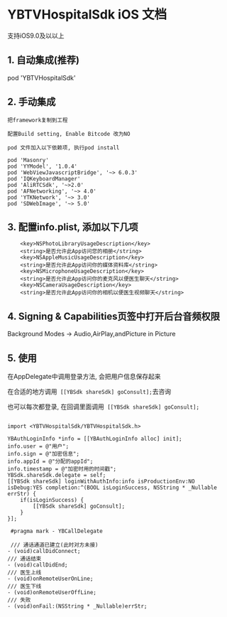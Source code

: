 

# YBTVHospitalSdk iOS 文档
支持iOS9.0及以以上

## 1. 自动集成(推荐)
pod 'YBTVHospitalSdk'


## 2. 手动集成
```
把framework复制到工程

配置Build setting, Enable Bitcode 改为NO

pod 文件加入以下依赖项, 执行pod install

pod 'Masonry'
pod 'YYModel', '1.0.4'
pod 'WebViewJavascriptBridge', '~> 6.0.3'
pod 'IQKeyboardManager'
pod 'AliRTCSdk', '~>2.0'
pod 'AFNetworking', '~> 4.0'
pod 'YTKNetwork', '~> 3.0'
pod 'SDWebImage', '~> 5.0'

```
     

## 3.  配置info.plist, 添加以下几项
```
    <key>NSPhotoLibraryUsageDescription</key>
    <string>是否允许此App访问您的相册</string>
    <key>NSAppleMusicUsageDescription</key>
    <string>是否允许此App访问你的媒体资料库</string>
    <key>NSMicrophoneUsageDescription</key>
    <string>是否允许此App访问你的麦克风以便医生聊天</string>
    <key>NSCameraUsageDescription</key>
    <string>是否允许此App访问你的相机以便医生视频聊天</string>

```

## 4. Signing & Capabilities页签中打开后台音频权限
Background Modes -> Audio,AirPlay,andPicture in Picture

## 5.  使用

在AppDelegate中调用登录方法, 会把用户信息保存起来

在合适的地方调用``` [[YBSdk shareSdk] goConsult];```去咨询

也可以每次都登录, 在回调里面调用``` [[YBSdk shareSdk] goConsult];```

```Objc

import <YBTVHospitalSdk/YBTVHospitalSdk.h>
    
YBAuthLoginInfo *info = [[YBAuthLoginInfo alloc] init];
info.user = @"用户";
info.sign = @"加密信息";
info.appId = @"分配的appId";
info.timestamp = @"加密时用的时间戳";
YBSdk.shareSdk.delegate = self;
[[YBSdk shareSdk] loginWithAuthInfo:info isProductionEnv:NO isDebug:YES completion:^(BOOL isLoginSuccess, NSString * _Nullable errStr) {
    if(isLoginSuccess) {
        [[YBSdk shareSdk] goConsult];
    }       
}];
        
 #pragma mark - YBCallDelegate
 
 /// 通话通道已建立(此时对方未接)
- (void)callDidConnect;
/// 通话结束
- (void)callDidEnd;
/// 医生上线
- (void)onRemoteUserOnLine;
/// 医生下线
- (void)onRemoteUserOffLine;
/// 失败
- (void)onFail:(NSString * _Nullable)errStr;
```


 


